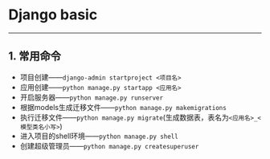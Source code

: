 # Django basic

***

## 1. 常用命令

- 项目创建——`django-admin startproject <项目名>`
- 应用创建——`python manage.py startapp <应用名>`
- 开启服务器——`python manage.py runserver`
- 根据models生成迁移文件——`python manage.py makemigrations`
- 执行迁移文件——`python manage.py migrate`(生成数据表，表名为`<应用名>_<模型类名小写>`)
- 进入项目的shell环境——`python manage.py shell`
- 创建超级管理员——`python manage.py createsuperuser`


